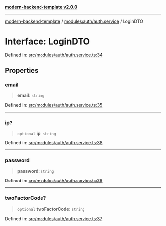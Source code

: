 [**modern-backend-template v2.0.0**](../../../../README.md)

***

[modern-backend-template](../../../../modules.md) / [modules/auth/auth.service](../README.md) / LoginDTO

# Interface: LoginDTO

Defined in: [src/modules/auth/auth.service.ts:34](https://github.com/maemreyo/saas-4cus-nodejs/blob/2a5b3f3aa11335dfa561e80e1feabb8e6084261e/src/modules/auth/auth.service.ts#L34)

## Properties

### email

> **email**: `string`

Defined in: [src/modules/auth/auth.service.ts:35](https://github.com/maemreyo/saas-4cus-nodejs/blob/2a5b3f3aa11335dfa561e80e1feabb8e6084261e/src/modules/auth/auth.service.ts#L35)

***

### ip?

> `optional` **ip**: `string`

Defined in: [src/modules/auth/auth.service.ts:38](https://github.com/maemreyo/saas-4cus-nodejs/blob/2a5b3f3aa11335dfa561e80e1feabb8e6084261e/src/modules/auth/auth.service.ts#L38)

***

### password

> **password**: `string`

Defined in: [src/modules/auth/auth.service.ts:36](https://github.com/maemreyo/saas-4cus-nodejs/blob/2a5b3f3aa11335dfa561e80e1feabb8e6084261e/src/modules/auth/auth.service.ts#L36)

***

### twoFactorCode?

> `optional` **twoFactorCode**: `string`

Defined in: [src/modules/auth/auth.service.ts:37](https://github.com/maemreyo/saas-4cus-nodejs/blob/2a5b3f3aa11335dfa561e80e1feabb8e6084261e/src/modules/auth/auth.service.ts#L37)
